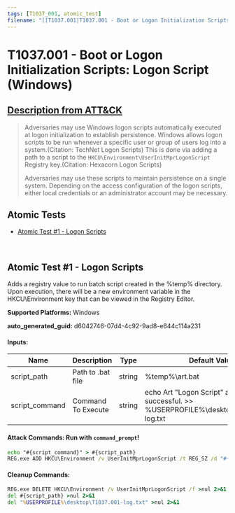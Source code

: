 ```yaml
---
tags: [T1037_001, atomic_test]
filename: "[[T1037.001|T1037.001 - Boot or Logon Initialization Scripts: Logon Script (Windows)]]"
---
```


# T1037.001 - Boot or Logon Initialization Scripts: Logon Script (Windows)
## [Description from ATT&CK](https://attack.mitre.org/techniques/T1037/001)
<blockquote>Adversaries may use Windows logon scripts automatically executed at logon initialization to establish persistence. Windows allows logon scripts to be run whenever a specific user or group of users log into a system.(Citation: TechNet Logon Scripts) This is done via adding a path to a script to the <code>HKCU\Environment\UserInitMprLogonScript</code> Registry key.(Citation: Hexacorn Logon Scripts)

Adversaries may use these scripts to maintain persistence on a single system. Depending on the access configuration of the logon scripts, either local credentials or an administrator account may be necessary. </blockquote>

## Atomic Tests

- [Atomic Test #1 - Logon Scripts](#atomic-test-1---logon-scripts)


<br/>

## Atomic Test #1 - Logon Scripts
Adds a registry value to run batch script created in the %temp% directory. Upon execution, there will be a new environment variable in the HKCU\Environment key
that can be viewed in the Registry Editor.

**Supported Platforms:** Windows


**auto_generated_guid:** d6042746-07d4-4c92-9ad8-e644c114a231





#### Inputs:
| Name | Description | Type | Default Value |
|------|-------------|------|---------------|
| script_path | Path to .bat file | string | %temp%&#92;art.bat|
| script_command | Command To Execute | string | echo Art "Logon Script" atomic test was successful. >> %USERPROFILE%&#92;desktop&#92;T1037.001-log.txt|


#### Attack Commands: Run with `command_prompt`! 


```cmd
echo "#{script_command}" > #{script_path}
REG.exe ADD HKCU\Environment /v UserInitMprLogonScript /t REG_SZ /d "#{script_path}" /f
```

#### Cleanup Commands:
```cmd
REG.exe DELETE HKCU\Environment /v UserInitMprLogonScript /f >nul 2>&1
del #{script_path} >nul 2>&1
del "%USERPROFILE%\desktop\T1037.001-log.txt" >nul 2>&1
```





<br/>

